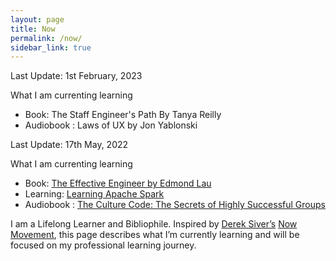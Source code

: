 ```yaml
---
layout: page
title: Now
permalink: /now/
sidebar_link: true
---
```


Last Update: 1st February, 2023

What I am currenting learning

 - Book: The Staff Engineer's Path By Tanya Reilly
 - Audiobook : Laws of UX by Jon Yablonski

Last Update: 17th May, 2022

What I am currenting learning

 - Book: [The Effective Engineer by Edmond Lau](https://g.co/kgs/vjdHEd)
 - Learning: [Learning Apache Spark](https://spark.apache.org/)
 - Audiobook : [The Culture Code: The Secrets of Highly Successful Groups
](https://g.co/kgs/Qg2N6K)


I am a Lifelong Learner and Bibliophile. Inspired by [Derek Siver’s](https://sivers.org/) [Now Movement](https://nownownow.com), this page describes what I’m currently learning and will be focused on my professional learning journey.
